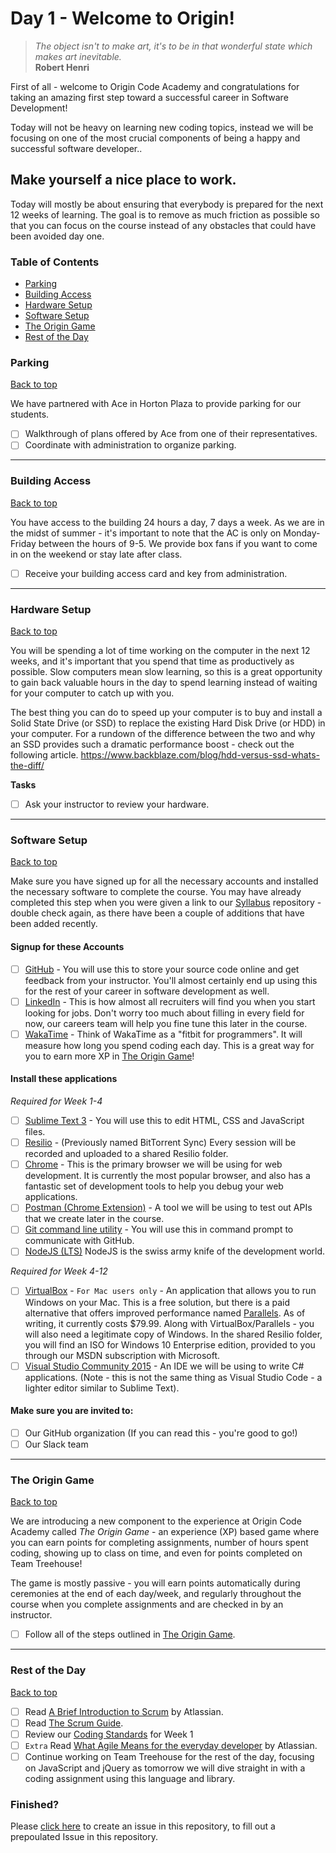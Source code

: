 # Day 1 - Welcome to Origin!

> *The object isn't to make art, it's to be in that wonderful state which makes art inevitable.*<br />
> **Robert Henri**

First of all - welcome to Origin Code Academy and congratulations for taking an amazing first step toward a successful career in Software Development!

Today will not be heavy on learning new coding topics, instead we will be focusing on one of the most crucial components of being a happy and successful software developer..

## Make yourself a nice place to work.

Today will mostly be about ensuring that everybody is prepared for the next 12 weeks of learning. The goal is to remove as much friction as possible so that you can focus on the course instead of any obstacles that could have been avoided day one.

### Table of Contents

- [Parking](#parking)
- [Building Access](#building-access)
- [Hardware Setup](#hardware-setup)
- [Software Setup](#software-setup)
- [The Origin Game](#the-origin-game)
- [Rest of the Day](#rest-of-the-day)

### Parking
[Back to top](#table-of-contents)

We have partnered with Ace in Horton Plaza to provide parking for our students.

- [ ] Walkthrough of plans offered by Ace from one of their representatives.
- [ ] Coordinate with administration to organize parking.

<hr />

### Building Access
[Back to top](#table-of-contents)

You have access to the building 24 hours a day, 7 days a week. As we are in the midst of summer - it's important to note that the AC is only on Monday-Friday between the hours of 9-5. We provide box fans if you want to come in on the weekend or stay late after class.

- [ ] Receive your building access card and key from administration.

<hr />

### Hardware Setup
[Back to top](#table-of-contents)

You will be spending a lot of time working on the computer in the next 12 weeks, and it's important that you spend that time as productively as possible. Slow computers mean slow learning, so this is a great opportunity to gain back valuable hours in the day to spend learning instead of waiting for your computer to catch up with you.

The best thing you can do to speed up your computer is to buy and install a Solid State Drive (or SSD) to replace the existing Hard Disk Drive (or HDD) in your computer. For a rundown of the difference between the two and why an SSD provides such a dramatic performance boost - check out the following article. https://www.backblaze.com/blog/hdd-versus-ssd-whats-the-diff/

**Tasks**

- [ ] Ask your instructor to review your hardware.

<hr />

### Software Setup 
[Back to top](#table-of-contents)

Make sure you have signed up for all the necessary accounts and installed the necessary software to complete the course. You may have already completed this step when you were given a link to our [Syllabus](https://github.com/origincodeacademy/syllabus) repository - double check again, as there have been a couple of additions that have been added recently.

#### Signup for these Accounts
* [ ] [GitHub](https://www.github.com) - You will use this to store your source code online and get feedback from your instructor. You'll almost certainly end up using this for the rest of your career in software development as well.
* [ ] [LinkedIn](https://www.linkedin.com) - This is how almost all recruiters will find you when you start looking for jobs. Don't worry too much about filling in every field for now, our careers team will help you fine tune this later in the course.
* [ ] [WakaTime](https://www.wakatime.com) - Think of WakaTime as a "fitbit for programmers". It will measure how long you spend coding each day. This is a great way for you to earn more XP in [The Origin Game](https://github.com/OriginCodeAcademy/Syllabus/tree/master/The%20Origin%20Game)!

#### Install these applications

*Required for Week 1-4*
* [ ] [Sublime Text 3](http://www.sublimetext.com/) - You will use this to edit HTML, CSS and JavaScript files.
* [ ] [Resilio](https://www.getsync.com/) - (Previously named BitTorrent Sync) Every session will be recorded and uploaded to a shared Resilio folder.
* [ ] [Chrome](https://www.google.com/chrome/) - This is the primary browser we will be using for web development. It is currently the most popular browser, and also has a fantastic set of development tools to help you debug your web applications.
* [ ] [Postman (Chrome Extension)](https://www.getpostman.com/) - A tool we will be using to test out APIs that we create later in the course. 
* [ ] [Git command line utility](https://www.git-scm.com) - You will use this in command prompt to communicate with GitHub.
* [ ] [NodeJS (LTS)](https://www.nodejs.org/) NodeJS is the swiss army knife of the development world.

*Required for Week 4-12*
* [ ] [VirtualBox](https://www.virtualbox.org/wiki/Downloads) - `For Mac users only` - An application that allows you to run Windows on your Mac. This is a free solution, but there is a paid alternative that offers improved performance named [Parallels](https://www.parallels.com/). As of writing, it currently costs $79.99. Along with VirtualBox/Parallels - you will also need a legitimate copy of Windows. In the shared Resilio folder, you will find an ISO for Windows 10 Enterprise edition, provided to you through our MSDN subscription with Microsoft.
* [ ] [Visual Studio Community 2015](https://www.visualstudio.com/en-us/visual-studio-homepage-vs.aspx) - An IDE we will be using to write C# applications. (Note - this is not the same thing as Visual Studio Code - a lighter editor similar to Sublime Text).

#### Make sure you are invited to:
* [ ] Our GitHub organization (If you can read this - you're good to go!)
* [ ] Our Slack team

<hr />

### The Origin Game 
[Back to top](#table-of-contents)

We are introducing a new component to the experience at Origin Code Academy called *The Origin Game* - an experience (XP) based game where you can earn points for completing assignments, number of hours spent coding, showing up to class on time, and even for points completed on Team Treehouse!

The game is mostly passive - you will earn points automatically during ceremonies at the end of each day/week, and regularly throughout the course when you complete assignments and are checked in by an instructor. 

- [ ] Follow all of the steps outlined in [The Origin Game](https://github.com/OriginCodeAcademy/Syllabus/tree/master/The%20Origin%20Game).

<hr />

### Rest of the Day 
[Back to top](#table-of-contents)

- [ ] Read [A Brief Introduction to Scrum](https://www.atlassian.com/agile/scrum) by Atlassian.
- [ ] Read [The Scrum Guide](http://www.scrumguides.org/docs/scrumguide/v1/scrum-guide-us.pdf).
- [ ] Review our [Coding Standards](https://github.com/OriginCodeAcademy/Syllabus/blob/master/Best%20Practices/Coding%20Standards/Frontend/Front-end%20Coding%20Standards.md) for Week 1
- [ ] `Extra` Read [What Agile Means for the everyday developer](https://www.atlassian.com/agile/developer) by Atlassian.
- [ ] Continue working on Team Treehouse for the rest of the day, focusing on JavaScript and jQuery as tomorrow we will dive straight in with a coding assignment using this language and library.

### Finished?

Please [click here](https://www.github.com/OriginCodeAcademy/2016-CW-FallCohort/issues/new?title=00-WelcomeToOrigin&body=Check%20the%20checkboxes%20by%20adding%20an%20X%20between%20the%20square%20brackets%20to%20verify%20you've%20made%20yourself%20a%20nice%20place%20to%20work.%0A%0A-%20%5B%20%5D%20Coordinated%20parking%20(if%20necessary)%0A-%20%5B%20%5D%20Received%20building%20access%20-%20(card%20and%20key)%0A-%20%5B%20%5D%20Verified%20your%20hardware%20with%20Cameron%0A-%20%5B%20%5D%20Installed%20all%20the%20required%20software%0A-%20%5B%20%5D%20Joined%20the%20Origin%20Game%0A-%20%5B%20%5D%20Completed%20the%20reading%20assignments%0A%0AWhat%20feedback%20do%20you%20have%20about%20day%20one%3F) to create an issue in this repository, to fill out a prepoulated Issue in this repository.